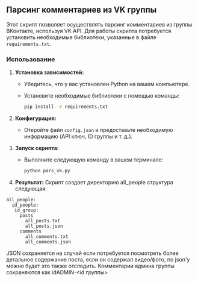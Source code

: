 ## Парсинг комментариев из VK группы

Этот скрипт позволяет осуществлять парсинг комментариев из группы ВКонтакте, используя VK API. Для работы скрипта потребуется установить необходимые библиотеки, указанные в файле `requirements.txt`.

### Использование

1. **Установка зависимостей:**
   - Убедитесь, что у вас установлен Python на вашем компьютере.
   - Установите необходимые библиотеки с помощью команды:

     ```bash
     pip install -r requirements.txt
     ```

2. **Конфигурация:**
   - Откройте файл `config.json` и предоставьте необходимую информацию (API ключ, ID группы и т. д.).

3. **Запуск скрипта:**
   - Выполните следующую команду в вашем терминале:

     ```bash
     python pars_vk.py
     ```

4. **Результат:**
   Скрипт создает директорию all_people структура следующая:
```
all_people:
  id_people:
   id_group:
     posts
       all_posts.txt
       all_posts.json
     comments
       all_comments.txt
       all_comments.json
```
JSON сохраняется на случай если потребуется посмотреть более детальное содержание поста, если он содержал видео/фото, по json'у можно будет это также отследить.
Комментарии админа группы сохраняются как idADMIN-<id группы>

